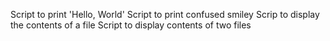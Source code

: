 Script to print 'Hello, World'
Script to print confused smiley
Scrip to display the contents of a file
Script to display contents of two files

